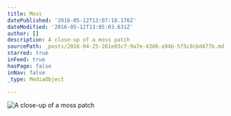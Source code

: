 ```yaml
---
title: Moss
datePublished: '2016-05-12T13:07:18.176Z'
dateModified: '2016-05-12T13:05:03.631Z'
author: []
description: A close-up of a moss patch
sourcePath: _posts/2016-04-25-261e03c7-9a7e-43d8-a94b-5f5c8cbd477b.md
starred: true
inFeed: true
hasPage: false
inNav: false
_type: MediaObject

---
```

![A close-up of a moss patch](https://s3-us-west-2.amazonaws.com/the-grid-img/p/ef9d8b66b33e8d858ed441002e7cc2d855eae036.jpg)